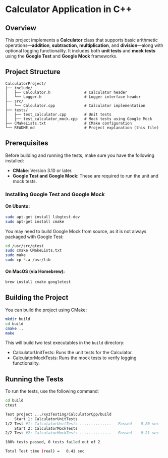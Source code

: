 # Calculator Application in C++

## Overview

This project implements a **Calculator** class that supports basic arithmetic operations—**addition**, **subtraction**, **multiplication**, and **division**—along with optional logging functionality. It includes both **unit tests** and **mock tests** using the **Google Test** and **Google Mock** frameworks.

## Project Structure

    CalculatorProject/
    ├── include/
    │   ├── Calculator.h               # Calculator header
    │   └── Logger.h                   # Logger interface header
    ├── src/
    │   └── Calculator.cpp             # Calculator implementation
    ├── tests/
    │   ├── test_calculator.cpp        # Unit tests
    │   ├── test_calculator_mock.cpp   # Mock tests using Google Mock
    ├── CMakeLists.txt                 # CMake configuration
    └── README.md                      # Project explanation (this file)

## Prerequisites

Before building and running the tests, make sure you have the following installed:

- **CMake**: Version 3.10 or later.
- **Google Test and Google Mock**: These are required to run the unit and mock tests.

### Installing Google Test and Google Mock

#### On Ubuntu:

```bash
sudo apt-get install libgtest-dev
sudo apt-get install cmake
````

You may need to build Google Mock from source, as it is not always packaged with Google Test:

```bash
cd /usr/src/gtest
sudo cmake CMakeLists.txt
sudo make
sudo cp *.a /usr/lib
```

#### On MacOS (via Homebrew):

```bash
brew install cmake googletest
```

## Building the Project

You can build the project using CMake:

```bash
mkdir build
cd build
cmake ..
make
```

This will build two test executables in the `build` directory:

* CalculatorUnitTests: Runs the unit tests for the Calculator.
* CalculatorMockTests: Runs the mock tests to verify logging functionality.

## Running the Tests

To run the tests, use the following command:

```bash
cd build
ctest

Test project .../xyzTesting/CalculatorCpp/build
    Start 1: CalculatorUnitTests
1/2 Test #1: CalculatorUnitTests ..............   Passed    0.20 sec
    Start 2: CalculatorMockTests
2/2 Test #2: CalculatorMockTests ..............   Passed    0.21 sec

100% tests passed, 0 tests failed out of 2

Total Test time (real) =   0.41 sec
```
